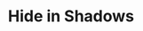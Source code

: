 ---
title: "Hide in Shadows"
index:
  - hide-in-shadows
permalink: /spells/hide-in-shadows/
tags:
  - Spell
  - Buff
available_for:
  - Druid
  - Ranger
level: "1st Level"
school: "Illusion"
comp:
  - V
  - S
  - M
material: "a dark, tattered, hooded cloak"
duration: "1 Hour"
concentration: true
effect: "Invisible"
description: |
  While standing in a dark or dimly lit area, you blend in with the shadows around you, becoming [invisible](/rules/conditions/#invisible/) for the duration. Anything you're wearing or carrying is invisible as long as it is on your person. The spell ends if you find yourself in a well-lit area, perform an attack, or cast a spell.
excerpt: "While standing in a dark or dimly lit area, you blend in with the shadows around you, becoming invisible for the duration."
header:
  overlay_image: /assets/images/spells/hide-in-shadows/header.png
  teaser: /assets/images/spells/hide-in-shadows/header.jpg
---